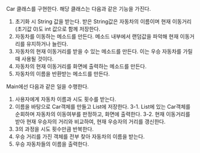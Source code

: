 Car 클래스를 구현한다. 해당 클래스는 다음과 같은 기능을 가진다.
 1. 초기화 시 String 값을 받는다. 받은 String값은 자동차의 이름이며 현재 이동거리(초기값 0)도 int 값으로 함께 저장한다.
 2. 자동차를 이동하는 메소드를 만든다. 메소드 내부에서 랜덤값을 파악해 현재 이동거리를 유지하거나 늘린다.
 3. 자동차의 현재 이동거리를 받을 수 있는 메소드를 만든다. 이는 우승 자동차를 가릴 때 사용될 것이다.
 4. 자동차의 현재 이동거리를 화면에 출력하는 메소드를 만든다.
 5. 자동차의 이름을 반환받는 메소드를 만든다.

Main에선 다음과 같은 일을 수행한다.
 1. 사용자에게 자동차 이름과 시도 횟수를 받는다.
 2. 이름을 바탕으로 Car객체를 만들고 List에 저장한다.
 3-1. List에 있는 Car객체를 순회하며 자동차의 이동여부를 판정하고, 화면에 출력한다.
 3-2. 현재 이동거리를 받아 현재 우승자의 거리와 비교하여, 현재 우승자의 거리를 갱신한다.
 4. 3의 과정을 시도 횟수만큼 반복한다.
 5. 우승 거리를 가진 객체를 전부 찾아 자동차의 이름을 받는다.
 6. 우승 자동차들의 이름을 출력한다.
